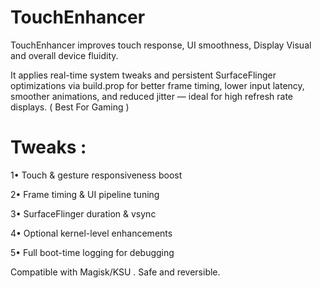 # TouchEnhancer

TouchEnhancer improves touch response, UI smoothness, Display Visual and overall device fluidity.

It applies real-time system tweaks and persistent SurfaceFlinger optimizations via build.prop for better frame timing, lower input latency, smoother animations, and reduced jitter — ideal for high refresh  rate  displays.
( Best For Gaming )

# Tweaks :

1• Touch & gesture responsiveness boost

2• Frame timing & UI pipeline tuning

3• SurfaceFlinger duration & vsync

4• Optional kernel-level enhancements

5• Full boot-time logging for debugging

Compatible with Magisk/KSU . Safe and reversible.

